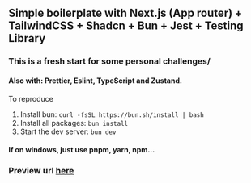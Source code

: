 ## Simple boilerplate with Next.js (App router) + TailwindCSS + Shadcn + Bun + Jest + Testing Library

### This is a fresh start for some personal challenges/

#### Also with: Prettier, Eslint, TypeScript and Zustand.

To reproduce


1. Install bun: `curl -fsSL https://bun.sh/install | bash`
1. Install all packages: `bun install`
1. Start the dev server: `bun dev`

#### If on windows, just use pnpm, yarn, npm...


### Preview url [here](https://sheets-preview.vercel.app/)
